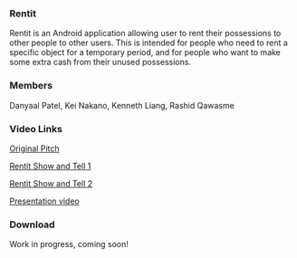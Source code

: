 ### Rentit

Rentit is an Android application allowing user to rent their possessions to other people to other users. This is intended for people who need to rent a specific object for a temporary period, and for people who want to make some extra cash from their unused possessions. 

### Members

Danyaal Patel, Kei Nakano, Kenneth Liang, Rashid Qawasme

### Video Links

<!---(Replace the link here with the Youtube link)-->
[Original Pitch](https://youtu.be/DCBdJQeRkQI)

[Rentit Show and Tell 1](https://youtu.be/qP5KhkwnlbM)

[Rentit Show and Tell 2](https://youtu.be/ohoBv5kA1M8)

[Presentation video](https://youtu.be/4z5gA4ksUIs)
### Download

Work in progress, coming soon! 
